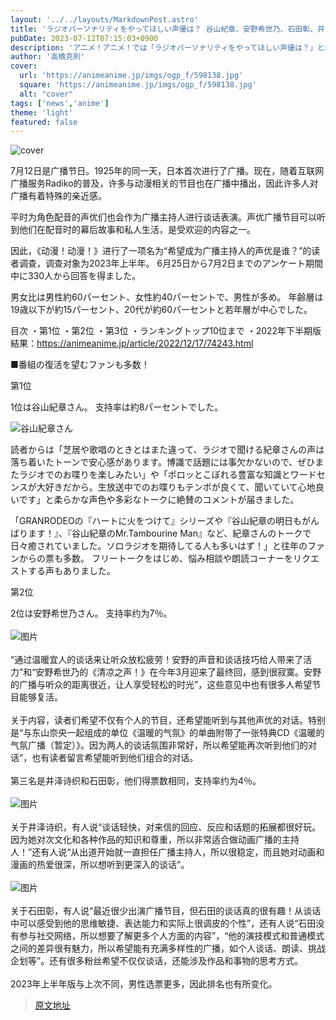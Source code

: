 ```yaml
---
layout: '../../layouts/MarkdownPost.astro'
title: 'ラジオパーソナリティをやってほしい声優は？ 谷山紀章、安野希世乃、石田彰、井澤詩織…番組の復活を望むコメントも多数！＜23年上半期版＞'
pubDate: 2023-07-12T07:15:03+0900
description: 'アニメ！アニメ！では「ラジオパーソナリティをやってほしい声優は？」と題した読者アンケートの2023年上半期版を実施しました。結果を発表します。'
author: '高橋克則'
cover:
  url: 'https://animeanime.jp/imgs/ogp_f/598138.jpg'
  square: 'https://animeanime.jp/imgs/ogp_f/598138.jpg'
  alt: "cover"
tags: ['news','anime']
theme: 'light'
featured: false
---
```


![cover](https://animeanime.jp/imgs/ogp_f/598138.jpg)

7月12日是广播节日。1925年的同一天，日本首次进行了广播。现在，随着互联网广播服务Radiko的普及，许多与动漫相关的节目也在广播中播出，因此许多人对广播有着特殊的亲近感。

平时为角色配音的声优们也会作为广播主持人进行谈话表演。声优广播节目可以听到他们在配音时的幕后故事和私人生活，是受欢迎的内容之一。

因此，《动漫！动漫！》进行了一项名为“希望成为广播主持人的声优是谁？”的读者调查，调查对象为2023年上半年。
6月25日から7月2日までのアンケート期間中に330人から回答を得ました。

男女比は男性約60パーセント、女性約40パーセントで、男性が多め。 年齢層は19歳以下が約15パーセント、20代が約60パーセントと若年層が中心でした。

目次
・第1位
・第2位
・第3位
・ランキングトップ10位まで
・2022年下半期版結果：https://animeanime.jp/article/2022/12/17/74243.html

■番組の復活を望むファンも多数！

第1位

1位は谷山紀章さん。 支持率は約8パーセントでした。

![谷山紀章さん](https://animeanime.jp/imgs/zoom/598103.jpg)

読者からは「芝居や歌唱のときとはまた違って、ラジオで聞ける紀章さんの声は落ち着いたトーンで安心感があります。博識で話題には事欠かないので、ぜひまたラジオでのお喋りを楽しみたい」や「ポロッとこぼれる豊富な知識とワードセンスが大好きだから。生放送中でのお喋りもテンポが良くて、聞いていて心地良いです」と柔らかな声色や多彩なトークに絶賛のコメントが届きました。

「GRANRODEOの『ハートに火をつけて』シリーズや『谷山紀章の明日もがんばります！』、『谷山紀章のMr.Tambourine Man』など、紀章さんのトークで日々癒されていました。ソロラジオを期待してる人も多いはず！」と往年のファンからの票も多数。 フリートークをはじめ、悩み相談や朗読コーナーをリクエストする声もありました。

第2位

2位は安野希世乃さん。
支持率约为7％。<br><br>![图片](https://animeanime.jp/imgs/zoom/598110.jpg)<br><br>“通过温暖宜人的谈话来让听众放松疲劳！安野的声音和谈话技巧给人带来了活力”和“安野希世乃的《清凉之声！》在今年3月迎来了最终回，感到很寂寞。安野的广播与听众的距离很近，让人享受轻松的时光”，这些意见中也有很多人希望节目能够复活。<br><br>关于内容，读者们希望不仅有个人的节目，还希望能听到与其他声优的对话。特别是“与东山奈央一起组成的单位《温暖的气氛》的单曲附带了一张特典CD《温暖的气氛广播（暂定）》。因为两人的谈话氛围非常好，所以希望能再次听到他们的对话”，也有读者留言希望能听到他们组合的对话。<br><br>第三名是井泽诗织和石田彰，他们得票数相同，支持率约为4％。<br><br>![图片](https://animeanime.jp/imgs/zoom/598111.jpg)<br><br>关于井泽诗织，有人说“谈话轻快，对来信的回应、反应和话题的拓展都很好玩。因为她对次文化和各种作品的知识和尊重，所以非常适合做动画广播的主持人！”还有人说“从出道开始就一直担任广播主持人，所以很稳定，而且她对动画和漫画的热爱很深，所以想听到更深入的谈话”。<br><br>![图片](https://animeanime.jp/imgs/zoom/598108.jpg)<br><br>关于石田彰，有人说“最近很少出演广播节目，但石田的谈话真的很有趣！从谈话中可以感受到他的思维敏捷、表达能力和实际上很调皮的个性”，还有人说“石田没有参与社交网络，所以想要了解更多个人方面的内容”，“他的演技模式和普通模式之间的差异很有魅力，所以希望能有充满多样性的广播，如个人谈话、朗读、挑战企划等”。还有很多粉丝希望不仅仅谈话，还能涉及作品和事物的思考方式。<br><br>2023年上半年版与上次不同，男性选票更多，因此排名也有所变化。

>[原文地址](https://animeanime.jp/article/2023/07/12/78540.html)  